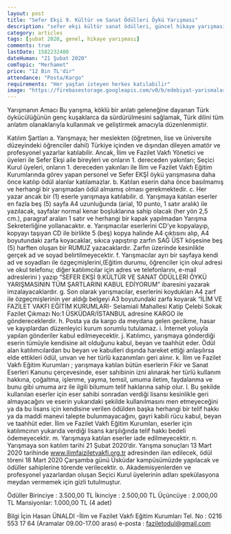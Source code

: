 ```yaml
---
layout: post
title: "Sefer Ekşi 9. Kültür ve Sanat Ödülleri Öykü Yarışması"
description: "sefer ekşi kültür sanat ödülleri, güncel hikaye yarışması 2020, para ödüllü yarışmalar 2020"
category: articles
tags: [şubat 2020, genel, hikaye yarışması]
comments: true
lastDate: 1582232400
dateHuman: "21 Şubat 2020"
comTopic: "Merhamet"
price: "12 Bin TL'dir"
attendance: "Posta/Kargo"
requirements: "Her yaştan isteyen herkes katılabilir"  
image: "https://firebasestorage.googleapis.com/v0/b/edebiyat-yarismalari.appspot.com/o/sefer-eksi-kultur-sanat-odulleri-oyku-yarismasi.jpg?alt=media&token=e419164e-1554-4693-b16e-c2642e8c37bb"
---
```


Yarışmanın Amacı
Bu yarışma, köklü bir anlatı geleneğine dayanan Türk öykücülüğünün genç kuşaklarca da sürdürülmesini sağlamak, Türk dilini tüm anlatım olanaklarıyla kullanmak ve geliştirmek amacıyla düzenlenmiştir. 

Katılım Şartları
a.  Yarışmaya; her meslekten (öğretmen, lise ve üniversite düzeyindeki öğrenciler dahil) Türkiye içinden ve dışından dileyen amatör ve profesyonel yazarlar katılabilir. Ancak, İlim ve Fazilet Vakfı Yönetici ve üyeleri ile  Sefer Ekşi aile bireyleri ve onların 1. dereceden yakınları; Seçici Kurul üyeleri, onların 1. dereceden yakınları ile İlim ve Fazilet Vakfı Eğitim Kurumlarında görev yapan personel ve Sefer EKŞİ öykü yarışmasına daha önce katılıp ödül alanlar katılamazlar.
b. Katılan eserin daha önce basılmamış ve herhangi bir yarışmadan ödül almamış olması gerekmektedir.
c. Her yazar ancak bir (1) eserle yarışmaya katılabilir.
d. Yarışmaya katılan eserler en fazla beş (5) sayfa A4 uzunluğunda (arial, 10 punto, 1 satır aralık) ile yazılacak, sayfalar normal kenar boşluklarına sahip olacak (her yön 2,5 cm.), paragraf araları 1 satır ve herhangi bir kapak yapılmadan Yarışma Sekreterliğine yollanacaktır.
e. Yarışmacılar eserlerini CD’ye kopyalayıp, kopyayı taşıyan CD ile birlikte 5 (beş) kopya halinde A4 çıktısını alıp, A4 boyutundaki zarfa koyacaklar, sıkıca yapıştırıp zarfın SAĞ ÜST köşesine beş (5) harften oluşan bir RUMUZ yazacaklardır. Zarfın üzerinde kesinlikle gerçek ad ve soyad belirtilmeyecektir.
f. Yarışmacılar ayrı bir sayfaya kendi ad ve soyadları ile özgeçmişlerini,(Eğitim durumu, öğrenciler için okul adresi ve okul telefonu; diğer katılımcılar için adres ve telefonlarını, e-mail adreslerini ) yazıp “SEFER EKŞİ 9.KÜLTÜR VE SANAT ÖDÜLLERİ ÖYKÜ YARIŞMASININ TÜM ŞARTLARINI KABUL EDİYORUM” ibaresini yazarak imzalayacaklardır.
g. Son olarak yarışmacılar, eserlerini koydukları A4 zarf ile özgeçmişlerinin yer aldığı belgeyi A3 boyutundaki zarfa koyarak “İLİM VE FAZİLET VAKFI EĞİTİM KURUMLARI- Selamiali Mahallesi Katip Çelebi Sokak Fazilet Çıkmazı No:1 ÜSKÜDAR/İSTANBUL adresine KARGO ile göndereceklerdir.
h. Posta ya da kargo da meydana gelen gecikme, hasar ve kayıplardan düzenleyici kurum sorumlu tutulamaz.
i. İnternet yoluyla yapılan gönderiler kabul edilmeyecektir.
j. Katılımcı, yarışmaya gönderdiği eserin tümüyle kendisine ait olduğunu kabul,  beyan ve taahhüt eder. Ödül alan katılımcılardan bu beyan ve kabulleri dışında hareket ettiği anlaşılırsa elde ettikleri ödül, unvan ve her türlü kazanımları geri alınır.
k. İlim ve Fazilet Vakfı Eğitim Kurumları ; yarışmaya katılan bütün eserlerin Fikir ve Sanat Eserleri Kanunu çerçevesinde, eser sahibinin izni alınarak her türlü kullanım hakkına, çoğaltma, işlenme, yayma, temsil, umuma iletim, faydalanma ve bunu gibi umuma arz ile ilgili bilumum telif haklarına sahip olur.
l. Bu şekilde kullanılan eserler için eser sahibi sonradan verdiği lisansı kesinlikle geri almayacağını ve eserin yukarıdaki şekilde kullanılmasını men etmeyeceğini ya da bu lisans için kendisine verilen ödülden başka herhangi bir telif hakkı ya da maddi manevi talepte bulunmayacağını, gayri kabili rücu kabul, beyan ve taahhüt eder. İlim ve Fazilet Vakfı Eğitim Kurumları, eserler için katılımcının yukarıda verdiği lisans karşılığında telif hakkı bedeli ödemeyecektir.
m. Yarışmaya katılan eserler iade edilmeyecektir.
n. Yarışmaya son katılım tarihi 21 Şubat 2020’dir. Yarışma sonuçları 13 Mart 2020 tarihinde www.ilimfaiziletvakfi.org.tr adresinden ilan edilecek, ödül töreni 18 Mart 2020 Çarşamba günü Üsküdar kampüsümüzde yapılacak ve ödüller sahiplerine törende verilecektir.
o. Akademisyenlerden ve profesyonel yazarlardan oluşan Seçici Kurul üyelerinin adları spekülasyona meydan vermemek için gizli tutulmuştur.

Ödüller
Birinciye  : 3.500,00 TL
İkinciye   : 2.500,00 TL
Üçüncüye   : 2.000,00 TL
Mansiyonlar: 1.000,00 TL (4 adet)

Bilgi İçin
Hasan ÜNALDI -İlim ve Fazilet Vakfı Eğitim Kurumları
Tel. No : 0216 553 17 64 (Aramalar 09.00-17.00 arası)
e-posta : faziletodul@gmail.com